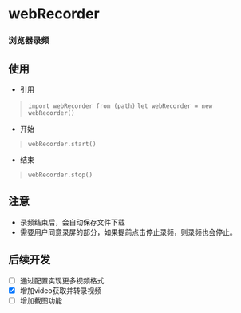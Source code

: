 # webRecorder

### 浏览器录频

## 使用
- 引用
> `import webRecorder from (path)`
> `let webRecorder = new webRecorder()`
- 开始
> `webRecorder.start()`
- 结束 
> `webRecorder.stop()`

## 注意
- 录频结束后，会自动保存文件下载
- 需要用户同意录屏的部分，如果提前点击停止录频，则录频也会停止。
  
## 后续开发
- [ ] 通过配置实现更多视频格式
- [x] 增加video获取并转录视频
- [ ] 增加截图功能